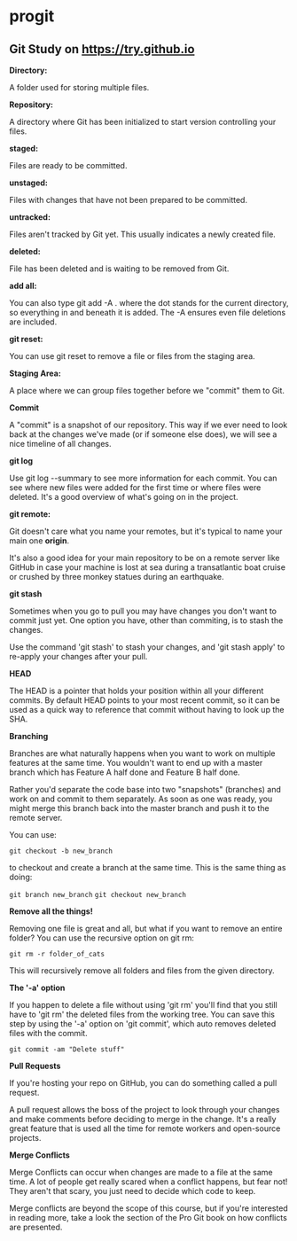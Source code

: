 # progit

## Git Study on https://try.github.io

**Directory:**

A folder used for storing multiple files.

**Repository:**

A directory where Git has been initialized to start version controlling your files.

**staged:**

Files are ready to be committed.

**unstaged:**

Files with changes that have not been prepared to be committed.

**untracked:**

Files aren't tracked by Git yet. This usually indicates a newly created file.

**deleted:**

File has been deleted and is waiting to be removed from Git.

**add all:**

You can also type git add -A . where the dot stands for the current directory, so everything in and beneath it is added. The -A ensures even file deletions are included.

**git reset:**

You can use git reset <filename> to remove a file or files from the staging area.

**Staging Area:**

A place where we can group files together before we "commit" them to Git.

**Commit**

A "commit" is a snapshot of our repository. This way if we ever need to look back at the changes we've made (or if someone else does), we will see a nice timeline of all changes.

**git log**

Use git log --summary to see more information for each commit. You can see where new files were added for the first time or where files were deleted. It's a good overview of what's going on in the project.

**git remote:**

Git doesn't care what you name your remotes, but it's typical to name your main one **origin**.

It's also a good idea for your main repository to be on a remote server like GitHub in case your machine is lost at sea during a transatlantic boat cruise or crushed by three monkey statues during an earthquake.

**git stash**

Sometimes when you go to pull you may have changes you don't want to commit just yet. One option you have, other than commiting, is to stash the changes.

Use the command 'git stash' to stash your changes, and 'git stash apply' to re-apply your changes after your pull.

**HEAD**

The HEAD is a pointer that holds your position within all your different commits. By default HEAD points to your most recent commit, so it can be used as a quick way to reference that commit without having to look up the SHA.

**Branching**

Branches are what naturally happens when you want to work on multiple features at the same time. You wouldn't want to end up with a master branch which has Feature A half done and Feature B half done.

Rather you'd separate the code base into two "snapshots" (branches) and work on and commit to them separately. As soon as one was ready, you might merge this branch back into the master branch and push it to the remote server.

You can use:

```git checkout -b new_branch```

to checkout and create a branch at the same time. This is the same thing as doing:

```git branch new_branch```
```git checkout new_branch```

**Remove all the things!**

Removing one file is great and all, but what if you want to remove an entire folder? You can use the recursive option on git rm:

```git rm -r folder_of_cats```

This will recursively remove all folders and files from the given directory.

**The '-a' option**

If you happen to delete a file without using 'git rm' you'll find that you still have to 'git rm' the deleted files from the working tree. You can save this step by using the '-a' option on 'git commit', which auto removes deleted files with the commit.

```git commit -am "Delete stuff"```

**Pull Requests**

If you're hosting your repo on GitHub, you can do something called a pull request.

A pull request allows the boss of the project to look through your changes and make comments before deciding to merge in the change. It's a really great feature that is used all the time for remote workers and open-source projects.

**Merge Conflicts**

Merge Conflicts can occur when changes are made to a file at the same time. A lot of people get really scared when a conflict happens, but fear not! They aren't that scary, you just need to decide which code to keep.

Merge conflicts are beyond the scope of this course, but if you're interested in reading more, take a look the section of the Pro Git book on how conflicts are presented.






